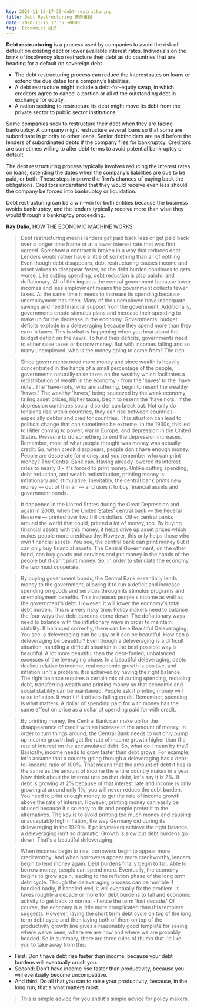 ```yaml
---
key: 2020-11-15-17-35-debt-restructuring
title: Debt Restructuring 债务重组
date: 2020-11-15 17:35 +0800
tags: Economics 经济
---
```


**Debt restructuring** is a process used by companies to avoid the risk of default on existing debt or lower available interest rates. Individuals on the brink of insolvency also restructure their debt as do countries that are heading for a default on sovereign debt.

- The debt restructuring process can reduce the interest rates on loans or extend the due dates for a company’s liabilities.
- A debt restructure might include a debt-for-equity swap, in which creditors agree to cancel a portion or all of the outstanding debt in exchange for equity.
- A nation seeking to restructure its debt might move its debt from the private sector to public sector institutions.

Some companies seek to restructure their debt when they are facing bankruptcy. A company might restructure several loans so that some are subordinate in priority to other loans. Senior debtholders are paid before the lenders of subordinated debts if the company files for bankruptcy. Creditors are sometimes willing to alter debt terms to avoid potential bankruptcy or default.

The debt restructuring process typically involves reducing the interest rates on loans, extending the dates when the company’s liabilities are due to be paid, or both. These steps improve the firm’s chances of paying back the obligations. Creditors understand that they would receive even less should the company be forced into bankruptcy or liquidation.

Debt restructuring can be a win-win for both entities because the business avoids bankruptcy, and the lenders typically receive more than what they would through a bankruptcy proceeding.

**Ray Dalio**, HOW THE ECONOMIC MACHINE WORKS:

> Debt restructuring means lenders get paid back less or get paid back over a longer time frame or at a lower interest rate that was first agreed. Somehow a contract is broken in a way that reduces debt. Lenders would rather have a little of something than all of nothing. Even though debt disappears, debt restructuring causes income and asset values to disappear faster, so the debt burden continues to gets worse. Like cutting spending, debt reduction is also painful and deflationary. All of this impacts the central government because lower incomes and less employment means the government collects fewer taxes. At the same time it needs to increase its spending because unemployment has risen. Many of the unemployed have inadequate savings and need financial support from the government. Additionally, governments create stimulus plans and increase their spending to make up for the decrease in the economy. Governments' budget deficits explode in a deleveraging because they spend more than they earn in taxes. This is what is happening when you hear about the budget deficit on the news. To fund their deficits, governments need to either raise taxes or borrow money. But with incomes falling and so many unemployed, who is the money going to come from? The rich.

> Since governments need more money and since wealth is heavily concentrated in the hands of a small percentage of the people, governments naturally raise taxes on the wealthy which facilitates a redistribution of wealth in the economy - from the 'haves' to the 'have nots'. The 'have-nots,' who are suffering, begin to resent the wealthy 'haves.' The wealthy 'haves,' being squeezed by the weak economy, falling asset prices, higher taxes, begin to resent the 'have nots.' If the depression continues social disorder can break out. Not only do tensions rise within countries, they can rise between countries - especially debtor and creditor countries. This situation can lead to political change that can sometimes be extreme. In the 1930s, this led to Hitler coming to power, war in Europe, and depression in the United States. Pressure to do something to end the depression increases. Remember, most of what people thought was money was actually credit. So, when credit disappears, people don't have enough money. People are desperate for money and you remember who can print money? The Central Bank can. Having already lowered its interest rates to nearly 0 - it's forced to print money. Unlike cutting spending, debt reduction, and wealth redistribution, printing money is inflationary and stimulative. Inevitably, the central bank prints new money — out of thin air — and uses it to buy financial assets and government bonds.

> It happened in the United States during the Great Depression and again in 2008, when the United States' central bank — the Federal Reserve — printed over two trillion dollars. Other central banks around the world that could, printed a lot of money, too. By buying financial assets with this money, it helps drive up asset prices which makes people more creditworthy. However, this only helps those who own financial assets. You see, the central bank can print money but it can only buy financial assets. The Central Government, on the other hand, can buy goods and services and put money in the hands of the people but it can't print money. So, in order to stimulate the economy, the two must cooperate.

> By buying government bonds, the Central Bank essentially lends money to the government, allowing it to run a deficit and increase spending on goods and services through its stimulus programs and unemployment benefits. This increases people's income as well as the government's debt. However, it will lower the economy's total debt burden. This is a very risky time. Policy makers need to balance the four ways that debt burdens come down. The deflationary ways need to balance with the inflationary ways in order to maintain stability. If balanced correctly, there can be a Beautiful Deleveraging. You see, a deleveraging can be ugly or it can be beautiful. How can a deleveraging be beautiful? Even though a deleveraging is a difficult situation, handling a difficult situation in the best possible way is beautiful. A lot more beautiful than the debt-fueled, unbalanced excesses of the leveraging phase. In a beautiful deleveraging, debts decline relative to income, real economic growth is positive, and inflation isn't a problem. It is achieved by having the right balance. The right balance requires a certain mix of cutting spending, reducing debt, transferring wealth and printing money so that economic and social stability can be maintained. People ask if printing money will raise inflation. It won't if it offsets falling credit. Remember, spending is what matters. A dollar of spending paid for with money has the same effect on price as a dollar of spending paid for with credit.

> By printing money, the Central Bank can make up for the disappearance of credit with an increase in the amount of money. In order to turn things around, the Central Bank needs to not only pump up income growth but get the rate of income growth higher than the rate of interest on the accumulated debt. So, what do I mean by that? Basically, income needs to grow faster than debt grows. For example: let's assume that a country going through a deleveraging has a debt-to- income ratio of 100%. That means that the amount of debt it has is the same as the amount of income the entire country makes in a year. Now think about the interest rate on that debt, let's say it is 2%. If debt is growing at 2% because of that interest rate and income is only growing at around only 1%, you will never reduce the debt burden. You need to print enough money to get the rate of income growth above the rate of interest. However, printing money can easily be abused because it's so easy to do and people prefer it to the alternatives. The key is to avoid printing too much money and causing unacceptably high inflation, the way Germany did during its deleveraging in the 1920's. If policymakers achieve the right balance, a deleveraging isn't so dramatic. Growth is slow but debt burdens go down. That's a beautiful deleveraging.

> When incomes begin to rise, borrowers begin to appear more creditworthy. And when borrowers appear more creditworthy, lenders begin to lend money again. Debt burdens finally begin to fall. Able to borrow money, people can spend more. Eventually, the economy begins to grow again, leading to the reflation phase of the long term debt cycle. Though the deleveraging process can be horrible if handled badly, if handled well, it will eventually fix the problem. It takes roughly a decade or more for debt burdens to fall and economic activity to get back to normal - hence the term 'lost decade.' Of course, the economy is a little more complicated than this template suggests. However, laying the short term debt cycle on top of the long term debt cycle and then laying both of them on top of the productivity growth line gives a reasonably good template for seeing where we've been, where we are now and where we are probably headed. So in summary, there are three rules of thumb that I'd like you to take away from this:
- First: Don't have debt rise faster than income, because your debt burdens will eventually crush you. 
- Second: Don't have income rise faster than productivity, because you will eventually become uncompetitive. 
- And third: Do all that you can to raise your productivity, because, in the long run, that's what matters most.

> This is simple advice for you and it's simple advice for policy makers.

<!--more-->
